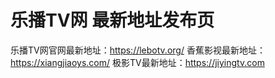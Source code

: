 # 乐播TV网 最新地址发布页
乐播TV网官网最新地址：https://lebotv.org/
香蕉影视最新地址：https://xiangjiaoys.com/
极影TV最新地址：https://jiyingtv.com
